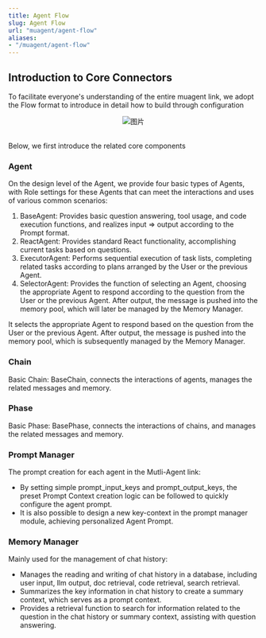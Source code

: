 ```yaml
---
title: Agent Flow
slug: Agent Flow
url: "muagent/agent-flow"
aliases:
- "/muagent/agent-flow"
---
```



## Introduction to Core Connectors
To facilitate everyone's understanding of the entire muagent link, we adopt the Flow format to introduce in detail how to build through configuration

<div align=center>
  <img src="/images/muagent/agent-flow.png" alt="图片">
</div>


<br>Below, we first introduce the related core components<br>

### Agent
On the design level of the Agent, we provide four basic types of Agents, with Role settings for these Agents that can meet the interactions and uses of various common scenarios:

1. BaseAgent: Provides basic question answering, tool usage, and code execution functions, and realizes input => output according to the Prompt format.
2. ReactAgent: Provides standard React functionality, accomplishing current tasks based on questions.
3. ExecutorAgent: Performs sequential execution of task lists, completing related tasks according to plans arranged by the User or the previous Agent.
4. SelectorAgent: Provides the function of selecting an Agent, choosing the appropriate Agent to respond according to the question from the User or the previous Agent. After output, the message is pushed into the memory pool, which will later be managed by the Memory Manager.

It selects the appropriate Agent to respond based on the question from the User or the previous Agent. After output, the message is pushed into the memory pool, which is subsequently managed by the Memory Manager.

### Chain
Basic Chain: BaseChain, connects the interactions of agents, manages the related messages and memory.

### Phase
Basic Phase: BasePhase, connects the interactions of chains, and manages the related messages and memory.

### Prompt Manager
The prompt creation for each agent in the Mutli-Agent link:

- By setting simple prompt_input_keys and prompt_output_keys, the preset Prompt Context creation logic can be followed to quickly configure the agent prompt.
- It is also possible to design a new key-context in the prompt manager module, achieving personalized Agent Prompt.

### Memory Manager
Mainly used for the management of chat history:
- Manages the reading and writing of chat history in a database, including user input, llm output, doc retrieval, code retrieval, search retrieval.
- Summarizes the key information in chat history to create a summary context, which serves as a prompt context.
- Provides a retrieval function to search for information related to the question in the chat history or summary context, assisting with question answering.